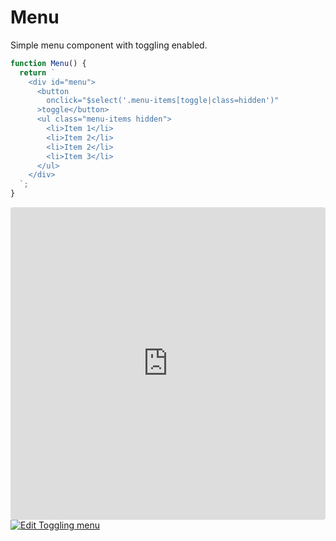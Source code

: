 # Menu

Simple menu component with toggling enabled.

```js
function Menu() {
  return `
    <div id="menu">
      <button
        onclick="$select('.menu-items[toggle|class=hidden')"
      >toggle</button>
      <ul class="menu-items hidden">
        <li>Item 1</li>
        <li>Item 2</li>
        <li>Item 2</li>
        <li>Item 3</li>
      </ul>
    </div>
  `;
}
```

<iframe src="https://codesandbox.io/embed/75n34m?view=preview&module=%2Findex.html"
     style="width:100%; height: 500px; border:0; border-radius: 4px; overflow:hidden;"
     title="Toggling menu"
     allow="accelerometer; ambient-light-sensor; camera; encrypted-media; geolocation; gyroscope; hid; microphone; midi; payment; usb; vr; xr-spatial-tracking"
     sandbox="allow-forms allow-modals allow-popups allow-presentation allow-same-origin allow-scripts"
   ></iframe>
<a href="https://codesandbox.io/p/sandbox/75n34m">
  <img alt="Edit Toggling menu" src="https://codesandbox.io/static/img/play-codesandbox.svg">
</a>
